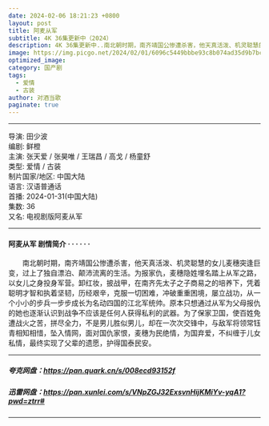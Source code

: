 ```yaml
---
date: 2024-02-06 18:21:23 +0800
layout: post
title: 阿麦从军
subtitle: 4K 36集更新中（2024）
description: 4K 36集更新中..南北朝时期，南齐靖国公惨遭杀害，他天真活泼、机灵聪慧的女儿麦穗突逢巨变，过上了独自漂泊、颠沛流离的生活。为报家仇，麦穗隐姓埋名踏上从军之路，以女儿之身投身军营...
image: https://img.picgo.net/2024/02/01/6096c5449bbbe93c8b074ad35d9b7bc3d3fe410385a72562.webp
optimized_image: 
category: 国产剧
tags:
  - 爱情
  - 古装
author: 对酒当歌
paginate: true
---
```


---

导演: 田少波  
编剧: 鲜橙  
主演: 张天爱 / 张昊唯 / 王瑞昌 / 高戈 / 杨童舒  
类型: 爱情 / 古装  
制片国家/地区: 中国大陆  
语言: 汉语普通话  
首播: 2024-01-31(中国大陆)  
集数: 36  
又名: 电视剧版阿麦从军  

---

#### 阿麦从军 剧情简介 · · · · · ·

　　南北朝时期，南齐靖国公惨遭杀害，他天真活泼、机灵聪慧的女儿麦穗突逢巨变，过上了独自漂泊、颠沛流离的生活。为报家仇，麦穗隐姓埋名踏上从军之路，以女儿之身投身军营。卸红妆，披战甲，在南齐先太子之子商易之的培养下，凭着聪明才智和执着坚韧，历经艰辛，克服一切困难，冲破重重困境，屡立战功，从一个小小的步兵一步步成长为名动四国的江北军统帅。原本只想通过从军为父母报仇的她也逐渐认识到战争不应该是任何人获得私利的武器。为了保家卫国，使百姓免遭战火之苦，拼尽全力，不是男儿胜似男儿，却在一次次交锋中，与敌军将领常钰青相知相惜，坠入情网，面对国仇家恨，麦穗为民绝情，为国弃爱，不纠缠于儿女私情，最终实现了父辈的遗愿，护得国泰民安。

---

##### 夸克网盘：<https://pan.quark.cn/s/008ecd93152f>

##### 迅雷网盘：<https://pan.xunlei.com/s/VNpZGJ32ExsvnHijKMiYv-yqA1?pwd=ztrr#>

---
